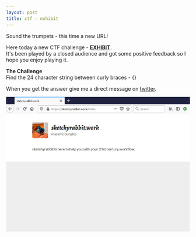 ```yaml
---
layout: post
title: ctf - exhibit
---
```

Sound the trumpets - this time a new URL!  

Here today a new CTF challenge - [**EXHIBIT**](https://sketchyrabbit.work/index).  
It's been played by a closed audience and got some positive feedback so I hope you enjoy playing it.    
  
**The Challenge**  
Find the 24 character string between curly braces - {}

When you get the answer give me a direct message on [twitter](https://twitter.com/lj_actual).

![sketchyrabbit screenshot](/images/skrab01.JPG)


